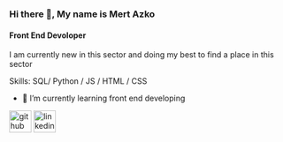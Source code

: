 ### Hi there 👋, My name is Mert Azko
#### Front End Devoloper
I am currently new in this sector and doing my best to find a place in this sector

Skills: SQL/ Python / JS / HTML / CSS

- 🌱 I’m currently learning front end developing 


[<img src='https://cdn.jsdelivr.net/npm/simple-icons@3.0.1/icons/github.svg' alt='github' height='40'>](https://github.com/MrtAzk)  [<img src='https://cdn.jsdelivr.net/npm/simple-icons@3.0.1/icons/linkedin.svg' alt='linkedin' height='40'>](https://www.linkedin.com/in/https://www.linkedin.com/in/mert-azko-62b6461a3//)  

